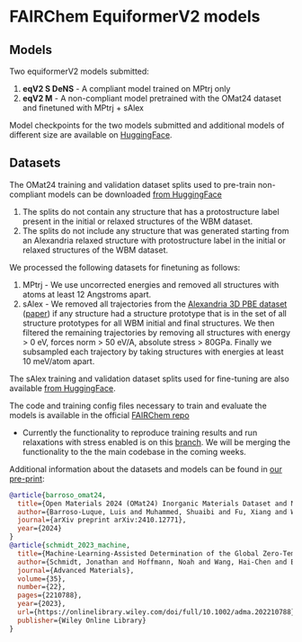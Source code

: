 # FAIRChem EquiformerV2 models

## Models

Two equiformerV2 models submitted:

1. **eqV2 S DeNS** - A compliant model trained on MPtrj only
2. **eqV2 M** - A non-compliant model pretrained with the OMat24 dataset and finetuned with MPtrj + sAlex

Model checkpoints for the two models submitted and additional models of different size are available on [HuggingFace](https://huggingface.co/fairchem/OMAT24).

## Datasets

The OMat24 training and validation dataset splits used to pre-train non-compliant models can be downloaded [from HuggingFace](https://huggingface.co/datasets/fairchem/OMAT24)

1. The splits do not contain any structure that has a protostructure label present in the initial or relaxed structures of the WBM dataset.
2. The splits do not include any structure that was generated starting from an Alexandria relaxed structure with protostructure label in the initial or relaxed structures of the WBM dataset.

We processed the following datasets for finetuning as follows:

1. MPtrj - We use uncorrected energies and removed all structures with atoms at least 12 Angstroms apart.
2. sAlex - We removed all trajectories from the [Alexandria 3D PBE dataset](https://alexandria.icams.rub.de) ([paper](https://onlinelibrary.wiley.com/doi/10.1002/adma.202210788)) if any structure had a structure prototype that is in the set of all structure prototypes for all WBM initial and final structures. We then filtered the remaining trajectories by removing all structures with energy > 0 eV, forces norm > 50 eV/A, absolute stress > 80GPa. Finally we subsampled each trajectory by taking structures with energies at least 10 meV/atom apart.

The sAlex training and validation dataset splits used for fine-tuning are also available [from HuggingFace](https://huggingface.co/datasets/fairchem/OMAT24).

The code and training config files necessary to train and evaluate the models is available in the official [FAIRChem repo](https://github.com/FAIR-Chem/fairchem)

- Currently the functionality to reproduce training results and run relaxations with stress enabled is on this [branch](https://github.com/FAIR-Chem/fairchem/tree/omat24). We will be merging the functionality to the the main codebase in the coming weeks.

Additional information about the datasets and models can be found in [our pre-print](https://arxiv.org/abs/2410.12771):

```bib
@article{barroso_omat24,
  title={Open Materials 2024 (OMat24) Inorganic Materials Dataset and Models},
  author={Barroso-Luque, Luis and Muhammed, Shuaibi and Fu, Xiang and Wood, Brandon, Dzamba, Misko, and Gao, Meng and Rizvi, Ammar and  Zitnick, C. Lawrence and Ulissi, Zachary W.},
  journal={arXiv preprint arXiv:2410.12771},
  year={2024}
}
@article{schmidt_2023_machine,
  title={Machine-Learning-Assisted Determination of the Global Zero-Temperature Phase Diagram of Materials},
  author={Schmidt, Jonathan and Hoffmann, Noah and Wang, Hai-Chen and Borlido, Pedro and Carri{\c{c}}o, Pedro JMA and Cerqueira, Tiago FT and Botti, Silvana and Marques, Miguel AL},
  journal={Advanced Materials},
  volume={35},
  number={22},
  pages={2210788},
  year={2023},
  url={https://onlinelibrary.wiley.com/doi/full/10.1002/adma.202210788},
  publisher={Wiley Online Library}
}
```
